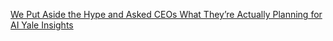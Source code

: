 [We Put Aside the Hype and Asked CEOs What They’re Actually Planning for AI   Yale Insights](https://qi.tc/qi/117026)